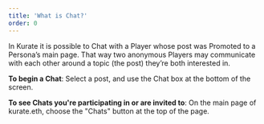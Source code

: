 ```yaml
---
title: 'What is Chat?'
order: 0
---
```


In Kurate it is possible to Chat with a Player whose post was Promoted to a Persona’s main page. That way two anonymous Players may communicate with each other around a topic (the post) they’re both interested in.

**To begin a Chat**: Select a post, and use the Chat box at the bottom of the screen.

**To see Chats you're participating in or are invited to**: On the main page of kurate.eth, choose the "Chats" button at the top of the page.
